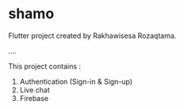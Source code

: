 # shamo

Flutter project created by Rakhawisesa Rozaqtama.

....

This project contains :
1. Authentication (Sign-in & Sign-up)
2. Live chat
3. Firebase